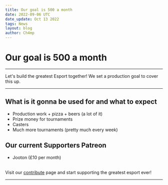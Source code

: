 ```yaml
---
title: Our goal is 500 a month
date: 2022-09-06 UTC
date_update: Oct 13 2022
tags: News
layout: blog
author: Ch4mp
---
```


<h1 class="w3-center">Our goal is 500 a month</h1>

<hr>

<p class="w3-center">Let's build the greatest Esport together! We set a production goal to cover this up.</p>
<hr>

## What is it gonna be used for and what to expect
+ Production work + pizza + beers (a lot of it)  
+ Prize money for tournaments  
+ Casters  
+ Much more tournaments (pretty much every week)  



## Our current Supporters Patreon
+ Jooton (£10 per month)


<br>Visit our
<a href="/contribute" target="_blank">contribute</a> page and start supporting the greatest esport ever! <i class="fa-solid fa-face-party"></i>

<hr>
